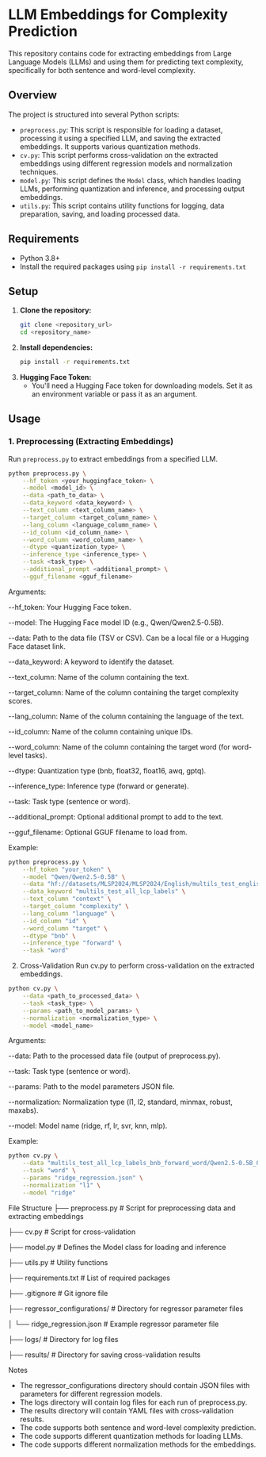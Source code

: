 # LLM Embeddings for Complexity Prediction

This repository contains code for extracting embeddings from Large Language Models (LLMs) and using them for predicting text complexity, specifically for both sentence and word-level complexity.

## Overview

The project is structured into several Python scripts:

-   `preprocess.py`: This script is responsible for loading a dataset, processing it using a specified LLM, and saving the extracted embeddings. It supports various quantization methods.
-   `cv.py`: This script performs cross-validation on the extracted embeddings using different regression models and normalization techniques.
-   `model.py`: This script defines the `Model` class, which handles loading LLMs, performing quantization and inference, and processing output embeddings.
-   `utils.py`: This script contains utility functions for logging, data preparation, saving, and loading processed data.

## Requirements

-   Python 3.8+
-   Install the required packages using `pip install -r requirements.txt`

## Setup

1.  **Clone the repository:**
    ```bash
    git clone <repository_url>
    cd <repository_name>
    ```
2.  **Install dependencies:**
    ```bash
    pip install -r requirements.txt
    ```
3.  **Hugging Face Token:**
    -   You'll need a Hugging Face token for downloading models. Set it as an environment variable or pass it as an argument.

## Usage

### 1. Preprocessing (Extracting Embeddings)

Run `preprocess.py` to extract embeddings from a specified LLM.

```bash
python preprocess.py \
    --hf_token <your_huggingface_token> \
    --model <model_id> \
    --data <path_to_data> \
    --data_keyword <data_keyword> \
    --text_column <text_column_name> \
    --target_column <target_column_name> \
    --lang_column <language_column_name> \
    --id_column <id_column_name> \
    --word_column <word_column_name> \
    --dtype <quantization_type> \
    --inference_type <inference_type> \
    --task <task_type> \
    --additional_prompt <additional_prompt> \
    --gguf_filename <gguf_filename>
```

Arguments:

--hf_token: Your Hugging Face token.

--model: The Hugging Face model ID (e.g., Qwen/Qwen2.5-0.5B).

--data: Path to the data file (TSV or CSV). Can be a local file or a Hugging Face dataset link.

--data_keyword: A keyword to identify the dataset.

--text_column: Name of the column containing the text.

--target_column: Name of the column containing the target complexity scores.

--lang_column: Name of the column containing the language of the text.

--id_column: Name of the column containing unique IDs.

--word_column: Name of the column containing the target word (for word-level tasks).

--dtype: Quantization type (bnb, float32, float16, awq, gptq).

--inference_type: Inference type (forward or generate).

--task: Task type (sentence or word).

--additional_prompt: Optional additional prompt to add to the text.

--gguf_filename: Optional GGUF filename to load from.

Example:

```bash
python preprocess.py \
    --hf_token "your_token" \
    --model "Qwen/Qwen2.5-0.5B" \
    --data "hf://datasets/MLSP2024/MLSP2024/English/multils_test_english_lcp_labels.tsv" \
    --data_keyword "multils_test_all_lcp_labels" \
    --text_column "context" \
    --target_column "complexity" \
    --lang_column "language" \
    --id_column "id" \
    --word_column "target" \
    --dtype "bnb" \
    --inference_type "forward" \
    --task "word"
```

2. Cross-Validation
Run cv.py to perform cross-validation on the extracted embeddings.

```bash
python cv.py \
    --data <path_to_processed_data> \
    --task <task_type> \
    --params <path_to_model_params> \
    --normalization <normalization_type> \
    --model <model_name>
```

Arguments:

--data: Path to the processed data file (output of preprocess.py).

--task: Task type (sentence or word).

--params: Path to the model parameters JSON file.

--normalization: Normalization type (l1, l2, standard, minmax, robust, maxabs).

--model: Model name (ridge, rf, lr, svr, knn, mlp).

Example:

```bash
python cv.py \
    --data "multils_test_all_lcp_labels_bnb_forward_word/Qwen2.5-0.5B_0_1000.pkl" \
    --task "word" \
    --params "ridge_regression.json" \
    --normalization "l1" \
    --model "ridge"
```
    
File Structure
├── preprocess.py       # Script for preprocessing data and extracting embeddings

├── cv.py               # Script for cross-validation

├── model.py            # Defines the Model class for loading and inference

├── utils.py            # Utility functions

├── requirements.txt    # List of required packages

├── .gitignore          # Git ignore file

├── regressor_configurations/   # Directory for regressor parameter files

│   └── ridge_regression.json # Example regressor parameter file

├── logs/               # Directory for log files

├── results/            # Directory for saving cross-validation results

Notes
- The regressor_configurations directory should contain JSON files with parameters for different regression models.
- The logs directory will contain log files for each run of preprocess.py.
- The results directory will contain YAML files with cross-validation results.
- The code supports both sentence and word-level complexity prediction.
- The code supports different quantization methods for loading LLMs.
- The code supports different normalization methods for the embeddings.
